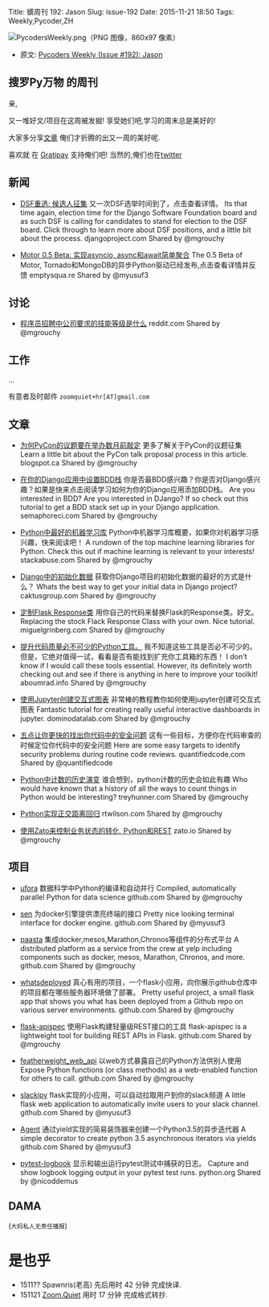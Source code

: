 Title: 蠎周刊 192: Jason
Slug: issue-192
Date: 2015-11-21 18:50
Tags: Weekly,Pycoder,ZH


![PycodersWeekly.png（PNG 图像，860x97 像素）](http://zoomq.qiniucdn.com/logos/PycodersWeekly.png?imageView2/2/w/360)



- 原文: [Pycoders Weekly (Issue #192): Jason](http://us4.campaign-archive2.com/?u=9735795484d2e4c204da82a29&id=e590684bd0)


## 搜罗Py万物 的周刊

亲,


又一堆好文/项目在这周被发掘!
享受她们吧,学习的周末总是美好的!

大家多分享[文章](http://pycoders.com/submissions/)
俺们才折腾的出又一周的美好呢.

喜欢就
在 [Gratipay](https://www.gratipay.com/PycodersWeekly)
支持俺们吧!
当然的,俺们也在[twitter](http://www.twitter.com/pycoders)


## 新闻



- [DSF重选: 候选人征集](https://www.djangoproject.com/weblog/2015/nov/12/re-election-dsf-board-call-candidates/)
又一次DSF选举时间到了，点击查看详情。
Its that time again, election time for the Django Software Foundation board and as such DSF is calling for candidates to stand for election to the DSF board. Click through to learn more about DSF positions, and a little bit about the process.
djangoproject.com
Shared by @mgrouchy
 

- [Motor 0.5 Beta: 实现asyncio, async和await简单聚合](https://emptysqua.re/blog/motor-0-5-beta-asyncio-async-await/)
The 0.5 Beta of Motor, Tornado和MongoDB的异步Python驱动已经发布,点击查看详情并反馈
emptysqua.re
Shared by @myusuf3

## 讨论

- [程序员招聘中公司要求的技能等级是什么](https://www.reddit.com/r/Python/comments/3s9zvl/what_skill_level_do_companies_look_for_when/)
reddit.com
Shared by @mgrouchy
 


## 工作

...

有意者及时邮件 `zoomquiet+hr[AT]gmail.com`


## 文章


- [为何PyCon的议题要在举办数月前敲定](http://pycon.blogspot.ca/2015/11/why-proposals-are-due-so-many-months.html)
更多了解关于PyCon的议题征集
Learn a little bit about the PyCon talk proposal process in this article.
blogspot.ca
Shared by @mgrouchy

- [在你的Django应用中设置BDD栈](https://semaphoreci.com/community/tutorials/setting-up-a-bdd-stack-on-a-django-application)
你是否最BDD感兴趣？你是否对Django感兴趣？如果是快来点击阅读学习如何为你的Django应用添加BDD栈。
Are you interested in BDD? Are you interested in DJango? If so check out this tutorial to get a BDD stack set up in your Django application.
semaphoreci.com
Shared by @mgrouchy
 

- [Python中最好的机器学习库](http://stackabuse.com/the-best-machine-learning-libraries-in-python/)
Python中机器学习库概要，如果你对机器学习感兴趣，快来阅读吧！
A rundown of the top machine learning libraries for Python. Check this out if machine learning is relevant to your interests!
stackabuse.com
Shared by @mgrouchy


- [Django中的初始化数据](https://www.caktusgroup.com/blog/2015/11/10/initial-data-django/)
获取你Django项目的初始化数据的最好的方式是什么？
Whats the best way to get your initial data in Django project?
caktusgroup.com
Shared by @mgrouchy
 

- [定制Flask Response类](http://blog.miguelgrinberg.com/post/customizing-the-flask-response-class)
用你自己的代码来替换Flask的Response类。好文。
Replacing the stock Flack Response Class with your own. Nice tutorial.
miguelgrinberg.com
Shared by @mgrouchy
 

- [提升代码质量必不可少的Python工具。](http://aboumrad.info/essential-python-tools-quality.html)
我不知道这些工具是否必不可少的。但是，它绝对值得一试，看看是否有能找到扩充你工具箱的东西！
I don't know if I would call these tools essential. However, its definitely worth checking out and see if there is anything in here to improve your toolkit!
aboumrad.info
Shared by @mgrouchy
 

- [使用Jupyter创建交互式图表](http://blog.dominodatalab.com/interactive-dashboards-in-jupyter/)
非常棒的教程教你如何使用jupyter创建可交互式图表
Fantastic tutorial for creating really useful interactive dashboards in jupyter.
dominodatalab.com
Shared by @mgrouchy
 

- [五点让你更快的找出你代码中的安全问题](https://www.quantifiedcode.com/blog/5-easy-to-fix-code-review-finds-that-boost-your-software-security)
这有一些目标，方便你在代码审查的时候定位你代码中的安全问题
Here are some easy targets to identify security problems during routine code reviews.
quantifiedcode.com
Shared by @quantifiedcode
 

- [Python中计数的历史演变](http://treyhunner.com/2015/11/counting-things-in-python/)
谁会想到，python计数的历史会如此有趣
Who would have known that a history of all the ways to count things in Python would be interesting?
treyhunner.com
Shared by @mgrouchy
  

- [Python实现正交距离回归](http://blog.rtwilson.com/orthogonal-distance-regression-in-python/) 
rtwilson.com
Shared by @mgrouchy
  

- [使用Zato来控制业务状态的转化, Python和REST](https://zato.io/blog/posts/bst-intro.html)
zato.io
Shared by @mgrouchy
 

 
## 项目


- [ufora](https://github.com/ufora/ufora)
数据科学中Python的编译和自动并行
Compiled, automatically parallel Python for data science
github.com
Shared by @mgrouchy
 

- [sen](https://github.com/TomasTomecek/sen)
为docker引擎提供漂亮终端的接口
Pretty nice looking terminal interface for docker engine.
github.com
Shared by @myusuf3
 

- [paasta](https://github.com/Yelp/paasta)
集成docker,mesos,Marathon,Chronos等组件的分布式平台
A distributed platform as a service from the crew at yelp including components such as docker, mesos, Marathon, Chronos, and more.
github.com
Shared by @mgrouchy
 

- [whatsdeployed](https://github.com/peterbe/whatsdeployed)
真心有用的项目，一个flask小应用，向你展示github仓库中的项目都在哪些服务器环境做了部署。
Pretty useful project, a small flask app that shows you what has been deployed from a Github repo on various server environments.
github.com
Shared by @mgrouchy
 

- [flask-apispec](https://github.com/jmcarp/flask-apispec)
使用Flask构建轻量级REST接口的工具
flask-apispec is a lightweight tool for building REST APIs in Flask.
github.com
Shared by @mgrouchy
 

- [featherweight_web_api](https://github.com/ianozsvald/featherweight_web_api)
以web方式暴露自己的Python方法供别人使用
Expose Python functions (or class methods) as a web-enabled function for others to call.
github.com
Shared by @mgrouchy
 

- [slackipy](https://github.com/avinassh/slackipy)
flask实现的小应用，可以自动拉取用户到你的slack频道
A little flask web application to automatically invite users to your slack channel.
github.com
Shared by @myusuf3
 

- [Agent](https://github.com/chrisseto/Agent)
通过yield实现的简易装饰器来创建一个Python3.5的异步迭代器
A simple decorator to create python 3.5 asynchronous iterators via yields
github.com
Shared by @myusuf3
 

- [pytest-logbook](https://pypi.python.org/pypi/pytest-logbook)
显示和输出运行pytest测试中捕获的日志。
Capture and show logbook logging output in your pytest test runs.
python.org
Shared by @nicoddemus

## DAMA
(`大妈私人无责任播报`)

# 是也乎

- 1511?? Spawnris(老高) 先后用时 42 分钟 完成快译.
- 151121 [Zoom.Quiet](http://zoomquiet.org/) 用时 17 分钟 完成格式转抄.
